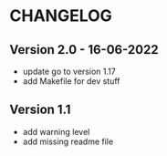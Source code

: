 # CHANGELOG

## Version 2.0 - 16-06-2022

 - update go to version 1.17 
 - add Makefile for dev stuff

## Version 1.1

 - add warning level
 - add missing readme file
